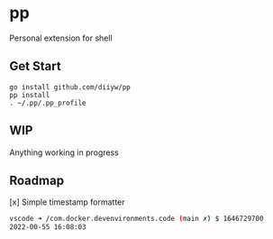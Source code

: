 # pp
Personal extension for shell

## Get Start
```
go install github.com/diiyw/pp
pp install
. ~/.pp/.pp_profile
```
## WIP
Anything working in progress

## Roadmap

[x] Simple timestamp formatter

```bash
vscode ➜ /com.docker.devenvironments.code (main ✗) $ 1646729700
2022-00-55 16:08:03
```